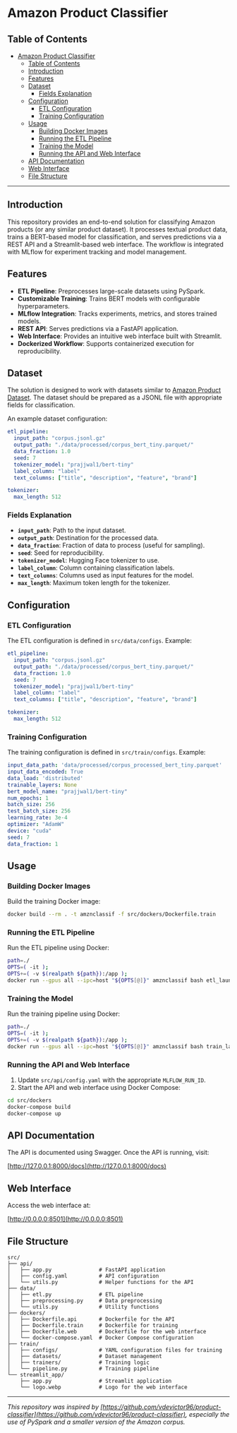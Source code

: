 # Amazon Product Classifier

## Table of Contents

- [Amazon Product Classifier](#amazon-product-classifier)
  - [Table of Contents](#table-of-contents)
  - [Introduction](#introduction)
  - [Features](#features)
  - [Dataset](#dataset)
    - [Fields Explanation](#fields-explanation)
  - [Configuration](#configuration)
    - [ETL Configuration](#etl-configuration)
    - [Training Configuration](#training-configuration)
  - [Usage](#usage)
    - [Building Docker Images](#building-docker-images)
    - [Running the ETL Pipeline](#running-the-etl-pipeline)
    - [Training the Model](#training-the-model)
    - [Running the API and Web Interface](#running-the-api-and-web-interface)
  - [API Documentation](#api-documentation)
  - [Web Interface](#web-interface)
  - [File Structure](#file-structure)

---

## Introduction

This repository provides an end-to-end solution for classifying Amazon products (or any similar product dataset). It processes textual product data, trains a BERT-based model for classification, and serves predictions via a REST API and a Streamlit-based web interface. The workflow is integrated with MLflow for experiment tracking and model management.

## Features

- **ETL Pipeline**: Preprocesses large-scale datasets using PySpark.
- **Customizable Training**: Trains BERT models with configurable hyperparameters.
- **MLflow Integration**: Tracks experiments, metrics, and stores trained models.
- **REST API**: Serves predictions via a FastAPI application.
- **Web Interface**: Provides an intuitive web interface built with Streamlit.
- **Dockerized Workflow**: Supports containerized execution for reproducibility.

## Dataset

The solution is designed to work with datasets similar to [Amazon Product Dataset](https://cseweb.ucsd.edu/~jmcauley/datasets/amazon_v2/). The dataset should be prepared as a JSONL file with appropriate fields for classification.

An example dataset configuration:

```yaml
etl_pipeline:
  input_path: "corpus.jsonl.gz"
  output_path: "./data/processed/corpus_bert_tiny.parquet/"
  data_fraction: 1.0
  seed: 7
  tokenizer_model: "prajjwal1/bert-tiny"
  label_column: "label"
  text_columns: ["title", "description", "feature", "brand"]

tokenizer:
  max_length: 512
```

### Fields Explanation
- **`input_path`**: Path to the input dataset.
- **`output_path`**: Destination for the processed data.
- **`data_fraction`**: Fraction of data to process (useful for sampling).
- **`seed`**: Seed for reproducibility.
- **`tokenizer_model`**: Hugging Face tokenizer to use.
- **`label_column`**: Column containing classification labels.
- **`text_columns`**: Columns used as input features for the model.
- **`max_length`**: Maximum token length for the tokenizer.

## Configuration

### ETL Configuration
The ETL configuration is defined in `src/data/configs`. Example:

```yaml
etl_pipeline:
  input_path: "corpus.jsonl.gz"
  output_path: "./data/processed/corpus_bert_tiny.parquet/"
  data_fraction: 1.0
  seed: 7
  tokenizer_model: "prajjwal1/bert-tiny"
  label_column: "label"
  text_columns: ["title", "description", "feature", "brand"]

tokenizer:
  max_length: 512
```

### Training Configuration
The training configuration is defined in `src/train/configs`. Example:

```yaml
input_data_path: 'data/processed/corpus_processed_bert_tiny.parquet'
input_data_encoded: True
data_load: 'distributed'
trainable_layers: None
bert_model_name: "prajjwal1/bert-tiny"
num_epochs: 1
batch_size: 256
test_batch_size: 256
learning_rate: 3e-4
optimizer: "AdamW"
device: "cuda"
seed: 7
data_fraction: 1
```

## Usage

### Building Docker Images

Build the training Docker image:

```bash
docker build --rm . -t amznclassif -f src/dockers/Dockerfile.train
```

### Running the ETL Pipeline

Run the ETL pipeline using Docker:

```bash
path=./
OPTS=( -it );
OPTS+=( -v $(realpath ${path}):/app );
docker run --gpus all --ipc=host "${OPTS[@]}" amznclassif bash etl_launch.sh
```

### Training the Model

Run the training pipeline using Docker:

```bash
path=./
OPTS=( -it );
OPTS+=( -v $(realpath ${path}):/app );
docker run --gpus all --ipc=host "${OPTS[@]}" amznclassif bash train_launch.sh
```

### Running the API and Web Interface

1. Update `src/api/config.yaml` with the appropriate `MLFLOW_RUN_ID`.
2. Start the API and web interface using Docker Compose:

```bash
cd src/dockers
docker-compose build
docker-compose up
```

## API Documentation

The API is documented using Swagger. Once the API is running, visit:

[http://127.0.0.1:8000/docs](http://127.0.0.1:8000/docs)

## Web Interface

Access the web interface at:

[http://0.0.0.0:8501](http://0.0.0.0:8501)

## File Structure

```plaintext
src/
├── api/
│   ├── app.py               # FastAPI application
│   ├── config.yaml          # API configuration
│   └── utils.py             # Helper functions for the API
├── data/
│   ├── etl.py               # ETL pipeline
│   ├── preprocessing.py     # Data preprocessing
│   └── utils.py             # Utility functions
├── dockers/
│   ├── Dockerfile.api       # Dockerfile for the API
│   ├── Dockerfile.train     # Dockerfile for training
│   ├── Dockerfile.web       # Dockerfile for the web interface
│   └── docker-compose.yaml  # Docker Compose configuration
├── train/
│   ├── configs/             # YAML configuration files for training
│   ├── datasets/            # Dataset management
│   ├── trainers/            # Training logic
│   └── pipeline.py          # Training pipeline
└── streamlit_app/
    ├── app.py               # Streamlit application
    └── logo.webp            # Logo for the web interface
```


---

*This repository was inspired by [https://github.com/vdevictor96/product-classifier](https://github.com/vdevictor96/product-classifier), especially the use of PySpark and a smaller version of the Amazon corpus.*
